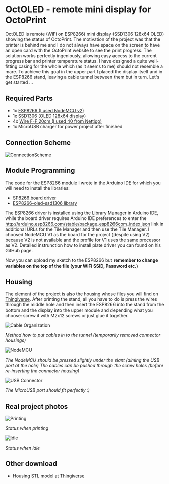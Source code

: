 # OctOLED - remote mini display for OctoPrint
OctOLED is remote (WiFi on ESP8266) mini display (SSD1306 128x64 OLED) showing the status of OctoPrint. The motivation of the project was that the printer is behind me and I do not always have space on the screen to have an open card with the OctoPrint website to see the print progress. The solution works perfectly ingeniously, allowing easy access to the current progress bar and printer temperature status. I have designed a quite well-fitting casing for the whole which (as it seems to me) should not resemble a mare. To achieve this goal in the upper part I placed the display itself and in the ESP8266 stand, leaving a cable tunnel between them but in turn. Let's get started ...
## Required Parts
-   1x  [ESP8266 (I used NodeMCU v2)](https://nettigo.pl/products/modul-wifi-nodemcu-v2-bezprzewodowy-modul-oparty-na-esp8266-12e)
-   1x  [SSD1306 (OLED 128x64 display)](https://nettigo.pl/products/wyswietlacz-oled-0-96-i2c-128x64-niebieski)
-   4x  [Wire F-F 20cm (I used 40 from Nettigo)](https://nettigo.pl/products/przewody-f-f-20-cm-40-szt)
- 1x MicroUSB charger for power project after finished

## Connection Scheme
![ConnectionScheme](https://majsterkowo.pl/wp-content/uploads/2018/09/nodemcu_i2c_oled.png?x85922&x85922)

## Module Programming
The code for the ESP8266 module I wrote in the Arduino IDE for which you will need to install the libraries:

 - [SP8266 board driver](https://github.com/esp8266/Arduino)
 - [ESP8266-oled-ssd1306 library](https://github.com/ThingPulse/esp8266-oled-ssd1306)

The ESP8266 driver is installed using the Library Manager in Arduino IDE, while the board driver requires Arduino IDE preferences to enter the http://arduino.esp8266.com/stable/package_esp8266com_index.json link in additional URLs for the Tile Manager and then use the Tile Manager. I choosed NodeMCU V1 as the board for the project (despite using V2) because V2 is not available and the profile for V1 uses the same processor as V2.
Detailed instrunction how to install plate driver you can found on his GitHub page.

Now you can upload my sketch to the ESP8266 but **remember to change variables on the top of the file (your WiFi SSID, Password etc.)**

## Housing
The element of the project is also the housing whose files you will find on [Thingiverse](https://www.thingiverse.com/thing:3095499). After printing the stand, all you have to do is press the wires through the middle hole and then insert the ESP8266 into the stand from the bottom and the display into the upper module and depending what you choose: screw it with M2x12 screws or just glue it together.

![Cable Organization](http://qba.wtf/43097d9df2fa/Image%2525202018-09-11%252520at%25252010.12.26%252520PM.png)

*Method how to put cables in to the tunnel (temporarily removed connector housings)*

![NodeMCU](http://qba.wtf/74215a6435b1/Image%2525202018-09-11%252520at%25252010.13.13%252520PM.png)

*The NodeMCU should be pressed slightly under the slant (aiming the USB port at the hole)
The cables can be pushed through the screw holes (before re-inserting the connector housing)*

![USB Connector](http://qba.wtf/57d183f657c1/Image%2525202018-09-11%252520at%25252010.14.22%252520PM.png)

*The MicroUSB port should fit perfectly :)*

## Real project photos
![Printing](http://qba.wtf/6c5f4ed3e686/Image%2525202018-09-12%252520at%25252012.24.27%252520AM.png)

*Status when printing*

![Idle](http://qba.wtf/ed05b5a90ab3/Image%2525202018-09-12%252520at%25252012.25.05%252520AM.png)

*Status when idle*

## Other download
 - Housing STL model at [Thingiverse](https://www.thingiverse.com/thing:3095499)
